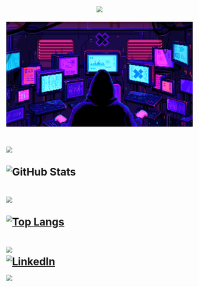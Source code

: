 <h1 align="center">
<img src="https://readme-typing-svg.herokuapp.com/?font=VT323&size=35&center=true&color=00000&vCenter=true&width=500&height=70&duration=4000&lines=Bem+vindo+ao+meu+Git+Hub+!!!😁" />
</h1>

<p align="center">
 <img width=700px src="dev.gif">
</p align="center">


<h1 align="left">
  <div align="left">
<img src="https://readme-typing-svg.herokuapp.com/?font=VT323&size=35&left=true&color=00000&vCenter=true&width=500&height=70&duration=4000&lines=Status" />
  </div>
  
  ![GitHub Stats](https://github-readme-stats.vercel.app/api?username=RogerCabralSilva&show_icons=true&theme=github_dark)

</h1>

  
<h1 align="left">
  <div align="left">
<img src="https://readme-typing-svg.herokuapp.com/?font=VT323&size=35&left=true&color=00000&vCenter=true&width=500&height=70&duration=4000&lines=Linguagens+mais+usadas" />
  </div>
  
[![Top Langs](https://github-readme-stats.vercel.app/api/top-langs/?username=RogerCabralSilva&layout=compact&theme=github_dark)](https://github.com/RogerCabralSilva)
</h1>


<h1 align="left">
<img src="https://readme-typing-svg.herokuapp.com/?font=VT323&size=35&left=true&color=00000&vCenter=true&width=500&height=70&lines=LINKEDIN" />
  <div align="left">
 <a href="https://www.linkedin.com/in/roger-cabral-silva-7a386b2b1/" target="_blank">
        <img src="https://img.shields.io/badge/LinkedIn-0077b5?style=for-the-badge&logo=linkedin&logoColor=white" alt="LinkedIn" />
  </a>
  </div>
</h1>

[![](https://visitcount.itsvg.in/api?id=DuduCitizen&label=Profile%20Views&color=11&icon=5&pretty=false)](https://visitcount.itsvg.in)

